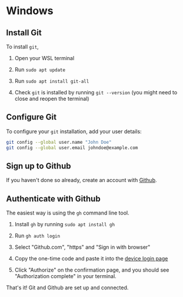 # Windows

<Vimeo id="947297340" />

## Install Git

To install `git`,

1. Open your WSL terminal

1. Run `sudo apt update`

1. Run `sudo apt install git-all`

1. Check `git` is installed by running `git --version` (you might need to close
   and reopen the terminal)

## Configure Git

To configure your `git` installation, add your user details:

```bash
git config --global user.name "John Doe"
git config --global user.email johndoe@example.com
```

## Sign up to Github

If you haven't done so already, create an account with
[Github](https://github.com/).

## Authenticate with Github

The easiest way is using the `gh` command line tool.

1. Install `gh` by running `sudo apt install gh`

1. Run `gh auth login`

1. Select "Github.com", "https" and "Sign in with browser"

1. Copy the one-time code and paste it into the
   [device login page](https://github.com/login/device)

1. Click "Authorize" on the confirmation page, and you should see "Authorization
   complete" in your terminal.

That's it! Git and Github are set up and connected.
